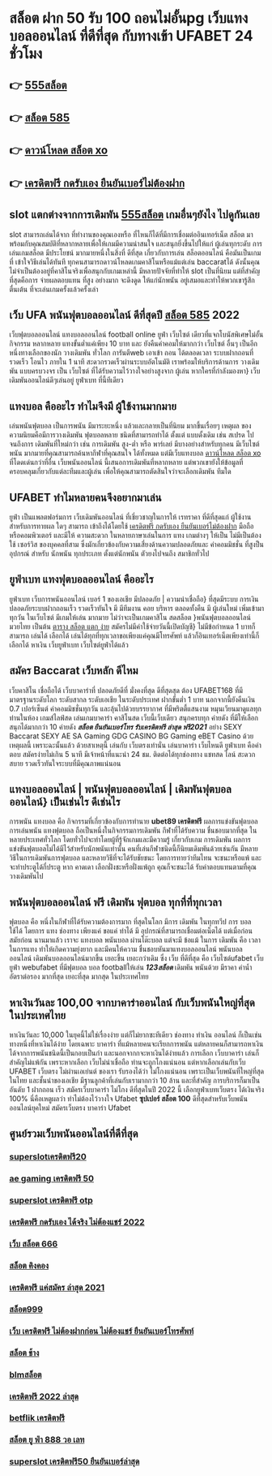 # สล็อต ฝาก 50 รับ 100 ถอนไม่อั้นpg เว็บแทงบอลออนไลน์ ที่ดีที่สุด  กับทางเข้า UFABET 24 ชั่วโมง

## 👉 [555สล็อต](https://ufa7777.ufax.win/)
## 👉 [สล็อต 585](https://ufabetpgufa.ufax.win/)
## 👉 [ดาวน์โหลด สล็อต xo](https://ufa7777.ufax.win/)
## 👉 [เครดิตฟรี กดรับเอง ยืนยันเบอร์ไม่ต้องฝาก](https://ufabetpgufa.ufax.win/)

##  slot แตกต่างจากการเดิมพัน  [555สล็อต](https://ufabetpgufa.ufax.win/) เกมอื่นๆยังไง ไปดูกันเลย

 slot สามารถเล่นได้จาก ที่ทำงานของคุณเองหรือ ที่ไหนก็ได้ที่มีการเชื่อมต่ออินเทอร์เน็ต  สล็อต  มาพร้อมกับคุณสมบัติที่หลากหลายเพื่อให้เกมมีความน่าสนใจ และสนุกยิ่งขึ้นไปให้แก่ ผู้เล่นทุกระดับ การเล่นเกมสล็อต  มีประโยชน์  มากมายหนึ่งในสิ่งที่ ดีที่สุด เกี่ยวกับการเล่น สล็อตออนไลน์ คือมันเป็นเกมที่ เข้าใจวิธีเล่นได้ทันที ทุกคนสามารถดาวน์โหลดเกมคาสิโนหรือแม้แต่เล่น baccaratได้ ดังนั้นคุณไม่จำเป็นต้องอยู่ที่คาสิโนจริงเพื่อสนุกกับเกมเหล่านี้ มีหลายปัจจัยที่ทำให้ slot เป็นที่นิยม แต่ที่สำคัญที่สุดคือการ จ่ายผลตอบแทน ที่สูง อย่างมาก จะดึงดูด ให้แก่นักพนัน อยู่เสมอและทำให้พวกเขารู้สึก ตื่นเต้น ที่จะเล่นเกมครั้งแล้วครั้งเล่า


## เว็บ UFA พนันฟุตบอลออนไลน์    ดีที่สุดปี [สล็อต 585](https://ufa7777.ufax.win/) 2022

เว็บฟุตบอลออนไลน์ แทงบอลออนไลน์ football online   ยูฟ่า   เว็บไซต์ เดียวที่แจกโบนัสพิเศษไม่อั้นกิจกรรม หลากหลาย  แทงขั้นต่ำแค่เพียง 10 บาท และ ยังคืนค่าคอมให้มากกว่า เว็บไซต์ อื่นๆ เป็นอีกหนึ่งทางเลือกของนัก วางเดิมพัน ทั่วโลก การันตีweb  เอาเข้า ถอน  ได้ตลอดเวลา  ระบบฝากถอนที่รวดเร็ว โอนไว ภายใน 1 นาที สะดวกรวดเร็วผ่านระบบอัตโนมัติ เราพร้อมให้บริการด้านการ วางเดิมพัน แบบครบวงจร เป็น เว็บไซต์ ที่ได้รับความไว้วางใจอย่างสูงจาก  ผู้เล่น  หากใครที่กำลังมองหา}  เว็บเดิมพันออนไลน์ดีๆเล่นอยู่ ยูฟ่าเบท  ที่นี้ทีเดียว


## แทงบอล คืออะไร   ทำไมจึงมี ผู้ใช้งานมากมาย 

 เล่นพนันฟุตบอล เป็นการพนัน มีมาระยะหนึ่ง แล้วและกลายเป็นที่นิยม มากขึ้นเรื่อยๆ เหตุผล ของ ความนิยมคือมีการวางเดิมพัน ฟุตบอลหลาย ชนิดที่สามารถทำได้ ตั้งแต่ แบบดั้งเดิม  เช่น สเปรด ไปจนถึงการ เดิมพันที่ใหม่กว่า เช่น การเดิมพัน สูง-ต่ำ หรือ พาร์เลย์  มีบางอย่างสำหรับทุกคน มีเว็บไซต์พนัน มากมายที่คุณสามารถค้นหากีฬาที่คุณสนใจ ได้ทั้งหมด แต่มีเว็บแทงบอล [ดาวน์โหลด สล็อต xo](https://ufabetpgufa.ufax.win/) ที่โดดเด่นกว่าที่อื่น เว็บพนันออนไลน์ นี้เสนอการเดิมพันที่หลากหลาย แต่พวกเขายังให้ข้อมูลที่ครอบคลุมเกี่ยวกับแต่ละทีมและผู้เล่น เพื่อให้คุณสามารถตัดสินใจว่าจะเลือกเดิมพัน ทีมใด

## UFABET ทำไมหลายคนจึงอยากมาเล่น
 ยูฟ่า เป็นแพลตฟอร์มการ เว็บเดิมพันออนไลน์ ที่เชี่ยวชาญในการให้ เรทราคา ที่ดีที่สุดแก่ ผู้ใช้งานสำหรับการทายผล ใดๆ สามารถ เข้าถึงได้โดยใช้ [เครดิตฟรี กดรับเอง ยืนยันเบอร์ไม่ต้องฝาก](https://ufa7777.ufax.win/)  มือถือหรือคอมพิวเตอร์ และมีให้  ความสะดวก ในหลายภาษาเล่นในการ  แทง เกมต่างๆ  ให้เป็น ไม่มีเป็นต้องใช้ เซอร์วิส ของบุคคลที่สาม ซึ่งมักเกี่ยวข้องกับความเสี่ยงด้านความปลอดภัยและ ค่าคอมมิชชั่น ที่สูงป็น อุปกรณ์ สำหรับ นักพนัน ทุกประเภท ตั้งแต่นักพนัน ตัวยงไปจนถึง สมาชิกทั่วไป


## ยูฟ่าเบท   แทงฟุตบอลออนไลน์ คืออะไร 

ยูฟ่าเบท  เว็บการพนันออนไลน์ เบอร์ 1 ของเอเชีย มีปลอดภัย | ความน่าเชื่อถือ} ที่สุดมีระบบ การเงินปลอดภัยระบบฝากถอนเร็ว  รวดเร็วทันใจ มี มีทีมงาน คอย บริหาร ตลอดทั้งคืน มี ผู้เล่นใหม่ เพิ่มเข้ามาทุกวัน ในเว็บไซต์ มีเกมให้เล่น มากมาย ไม่ว่าจะเป็นเกมคาสิโน สดสล็อต  }พนันฟุตบอลออนไลน์   มวยไทย เป็นต้น  [ตาราง สล็อต แตก ง่าย](https://ufabetpgufa.ufax.win/) สมัครไม่มีค่าใช้จ่ายวันนี้เปิดบัญชี} ไม่มีข้อกำหนด  1 บาทก็สามารถ เล่นได้  เลือกได้ เล่นได้ทุกที่ทุกเวลาขอเพียงแค่คุณมีโทรศัพท์ แล้วก็อินเทอร์เน็ตเพียงเท่านี้ก็ เลือกได้ หาเงิน เว็บยูฟ่าเบท เว็บไซต์ยูฟ่าได้แล้ว


## สมัคร Baccarat  เว็บหลัก  ดีไหม 

  เว็บคาสิโน เชื่อถือได้  เว็บบาคาร่าที่ ปลอดภัยดีที่ มั่งคงที่สุด ดีที่สุดสุด ต้อง UFABET168 ที่มีมาตรฐานระดับโลก ระดับสากล ระดับเอเชีย ในระดับประเทศ  ฝากขั้นต่ำ 1 บาท  นอกจากนี้ยังคืนเงิน 0.7 เปอร์เซ็นต์ ค่าคอมมิชชั่นทุกวัน  และลุ้นไปด้วยบรรยากาศ ที่มีพริตตี้แสนงาม  หมุนเวียนมาดูแลทุกท่านในห้อง เกมส์ไลฟ์สด เล่นเกมบาคาร่า คาสิโนสด เว็บนี้เว็บเดียว สนุกครบทุก ค่ายดัง ที่มีให้เลือกสนุกได้มากกว่า 10 ค่ายดัง  ***สล็อต ยืนยันเบอร์โทร รับเครดิตฟรี ล่าสุด ฟรี2021*** อย่าง SEXY Baccarat SEXY AE SA Gaming GDG CASINO BG Gaming eBET Casino ด้วยเหตุผลนี้ เพราะฉะนั้นแล้ว ด้วยสาเหตุนี้ เล่นกับ เว็บตรงเท่านั่น เล่นบาคาร่า เว็บไหนดี  ยูฟ่าเบท  คือคำตอบ สมัครง่ายไม่เกิน 5 นาที มีเจ้าหน้าที่แนะนำ 24 ชม. ติดต่อได้ทุกช่องทาง แชทสด ไลน์ สะดวกสบาย รวดเร็วทันใจระบบที่มีคุณภาพแน่นอน


## แทงบอลออนไลน์ | พนันฟุตบอลออนไลน์ | เดิมพันฟุตบอลออนไลน์} เป็นเช่นไร ดีเช่นไร

 การพนัน แทงบอล  คือ กิจกรรมที่เกี่ยวข้องกับการทำนาย **ubet89 เครดิตฟรี** ผลการแข่งขันฟุตบอล  การเล่นพนัน  แทงฟุตบอล ถือเป็นหนึ่งในกิจกรรมการเดิมพัน กีฬาที่ได้รับความ ชื่นชอบมากที่สุด ในหลายประเทศทั่วโลก โดยทั่วไปจะทำโดยผู้ที่รู้จักเกมและมีความรู้ เกี่ยวกับเกม การเดิมพัน ผลการแข่งขันฟุตบอลไม่ได้มีไว้สำหรับนักพนันเท่านั้น คนที่เล่นกีฬาชนิดนี้ก็นิยมเดิมพันด้วยเช่นกัน มีหลายวิธีในการเดิมพันการฟุตบอล และหลายวิธีที่จะได้รับชัยชนะ โดยการทายว่าทีมไทน จะชนะหรือแพ้ และจะทำประตูได้กี่ประตู หาก คาดเดา เลือกฝั่งชะหรือฝั่งแพ้ถูก คุณก็จะชนะได้ รับค่าตอบแทนตามที่คุณ วางเดิมพันไป

##  พนันฟุตบอลออนไลน์ ฟรี   เดิมพัน ฟุตบอล ทุกที่ที่ทุกเวลา

ฟุตบอล  คือ หนึ่งในกีฬาที่ได้รับความต้องการมาก ที่สุดในโลก มีการ เดิมพัน ในทุกทวีป การ บอล  ใช้ได้ โดยการ แทง   ช่องทาง เพียงแค่ ขอแค่ ทำได้ มี อุปกรณ์ที่สามารถเชื่อมต่อเน็ตได้ แต่เมื่อก่อน สมัยก่อน นานมาแล้ว เราจะ แทงบอล  พนันบอล ผ่านโต๊ะบอล แต่จะมี ข้อแม้ ในการ เดิมพัน  คือ เวลาในการแทง  ทำให้เกิดความยุ่งยาก และมีคนให้ความ ชื่นชอบหันมาแทงบอลออนไลน์ พนันบอลออนไลน์ เดิมพันบอลออนไลน์มากขึ้น เยอะขึ้น เยอะกว่าเดิม ซึ่ง เว็บ  ที่ดีที่สุด  คือ เว็บไซต์ufabet เว็บยูฟ่า webufabet ที่มีฟุตบอล บอล footballให้เล่น ***123สล็อต*** เดิมพัน พนันด้วย มีราคา ค่าน้ำ อัตราต่อรอง มากที่สุด เยอะที่สุด มากสุด ในประเทศไทย



## หาเงินวันละ 100,00  จากบาคาร่าออนไลน์  กับเว็บพนันใหญ่ที่สุดในประเทศไทย

หาเงินวันละ 10,000  ในยุคนี้ไม่ใช่เรื่องง่าย แต่ก็ไม่ยากซะทีเดียว ช่องทาง  ทำเงิน   ออนไลน์ ก็เป็นเช่นทางหนึ่งที่หาเงินได้ง่าย โดยเฉพาะ บาคาร่า ที่แม้หลายคนจะเรียกการพนัน แต่หลายคนก็สามารถหาเงินได้จากการพนันชนิดนี้เป็นกอบเป็นกำ และนอกจากกจะหาเงินได้ง่ายแล้ว การเลือก เว็บบาคาร่า เล่นก็สำคัญไม่แพ้กัน เพราะหากเลือก  เว็บไม่น่าเชื่อถือ  ท่านจะถูกโกงแน่นอน แต่หากเลือกเล่นกับเว็บ UFABET เว็บตรง ไม่ผ่านเอเย่นต์ ของเรา รับรองได้ว่า ไม่โกงแน่นอน เพราะเป็นเว็บพนันที่ใหญ่ที่สุดในไทย และชั้นนำของเอเชีย มีฐานลูกค้าที่เล่นกับเรามากกว่า 10 ล้าน และที่สำคัญ การบริการก็มาเป็นอันดับ 1 ฝากถอน เร็ว สมัครเว็บบาคาร่า ไม่โกง ดีที่สุดในปี 2022 นี้ เลือกยูฟ่าเบทเว็บตรง ได้เงินจริง 100% นี่คือเหตูผลว่า ทำไม่ต้องไว้วางใจ Ufabet **ซุปเปอร์ สล็อต 100**  ดีที่สุดสำหรับเว็บพนันออนไลน์ยุคใหม่  สมัครเว็บตรง บาคาร่า Ufabet  


## ศูนย์รวมเว็บพนันออนไลน์ที่ดีที่สุด

### [superslotเครดิตฟรี20](https://atom.io/themes/สมัคร%20pg%20ufabet%20pgสล็อต888%20008%20สล็อต%2020%20รับ%20100%20เว็บตรง100%)
### [ae gaming เครดิตฟรี 50](https://atom.io/themes/สมัคร%20pg%20ufabet%20ทดลอง%20เล่น%20สล็อต%20ฟรี%202021%20joker%20008%20สล็อต%2020%20รับ%20100%20เว็บตรง100%)
### [superslot เครดิตฟรี otp](https://atom.io/themes/สมัคร%20pg%20ufabet%20เครดิตฟรี%20แค่สมัคร%20รับเลย%2050%20008%20สล็อต%2020%20รับ%20100%20เว็บตรง100%)
### [เครดิตฟรี กดรับเอง ได้จริง ไม่ต้องแชร์ 2022](https://atom.io/themes/สมัคร%20pg%20ufabet%20สล็อต%20wallet%20เครดิตฟรี50%20008%20สล็อต%2020%20รับ%20100%20เว็บตรง100%)
### [เว็บ สล็อต 666](https://atom.io/themes/สมัคร%20pg%20ufabet%20สล็อต%20ทดลองเล่น%20เครดิตฟรี%20ไม่ต้องฝากก่อน%20ไม่ต้องแชร์%20ยืนยันเบอร์โทรศัพท์%20008%20สล็อต%2020%20รับ%20100%20เว็บตรง100%)
### [สล็อต คิงคอง](https://atom.io/themes/สมัคร%20pg%20ufabet%20เครดิตฟรี%20กดรับเอง%20ได้จริง%20008%20สล็อต%2020%20รับ%20100%20เว็บตรง100%)
### [เครดิตฟรี แค่สมัคร ล่าสุด 2021](https://atom.io/themes/สมัคร%20pg%20ufabet%20superslot%20เครดิตฟรี%2050%20ยืนยันเบอร์%20ล่าสุด%20008%20สล็อต%2020%20รับ%20100%20เว็บตรง100%)
### [สล็อต999](https://atom.io/themes/สมัคร%20pg%20ufabet%20สล็อตxo1688%20008%20สล็อต%2020%20รับ%20100%20เว็บตรง100%)
### [เว็บ เครดิตฟรี ไม่ต้องฝากก่อน ไม่ต้องแชร์ ยืนยันเบอร์โทรศัพท์](https://atom.io/themes/สมัคร%20pg%20ufabet%20เครดิตฟรี%20ไม่ต้องฝาก%20ไม่ต้องแชร์%202022%20008%20สล็อต%2020%20รับ%20100%20เว็บตรง100%)
### [สล็อต ช้าง](https://atom.io/themes/สมัคร%20pg%20ufabet%2068สล็อต%20008%20สล็อต%2020%20รับ%20100%20เว็บตรง100%)
### [blmสล็อต](https://atom.io/themes/สมัคร%20pg%20ufabet%20ทดลอง%20เล่น%20สล็อต%20cq9%20008%20สล็อต%2020%20รับ%20100%20เว็บตรง100%)
### [เครดิตฟรี 2022 ล่าสุด](https://atom.io/themes/สมัคร%20pg%20ufabet%20สล็อต%209%2018%20008%20สล็อต%2020%20รับ%20100%20เว็บตรง100%)
### [betflik เครดิตฟรี](https://atom.io/themes/สมัคร%20pg%20ufabet%20จีคลับ%201688%20เครดิตฟรี%20008%20สล็อต%2020%20รับ%20100%20เว็บตรง100%)
### [สล็อต ยู ฟ่า 888 วอ เลท](https://atom.io/themes/สมัคร%20pg%20ufabet%20เครดิตฟรี100%20008%20สล็อต%2020%20รับ%20100%20เว็บตรง100%)
### [superslot เครดิตฟรี50 ยืนยันเบอร์ล่าสุด](https://atom.io/themes/สมัคร%20pg%20ufabet%20สล็อต%20ufa168%20008%20สล็อต%2020%20รับ%20100%20เว็บตรง100%)